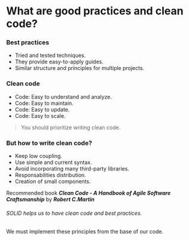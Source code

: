 # What are good practices and clean code?

### Best practices

* Tried and tested techniques.
* They provide easy-to-apply guides.
* Similar structure and principles for multiple projects.

### Clean code

* Code: Easy to understand and analyze.
* Code: Easy to maintain.
* Code: Easy to update.
* Code: Easy to scale.

> You should prioritize writing clean code.

### But how to write clean code?

* Keep low coupling.
* Use simple and current syntax.
* Avoid incorporating many third-party libraries.
* Responsabilities distribution.
* Creation of small components.

Recommended book ***Clean Code - A Handbook of Agile Software Craftsmanship*** by ***Robert C.Martin***

###### SOLID helps us to have clean code and best practices.

We must implement these principles from the base of our code.